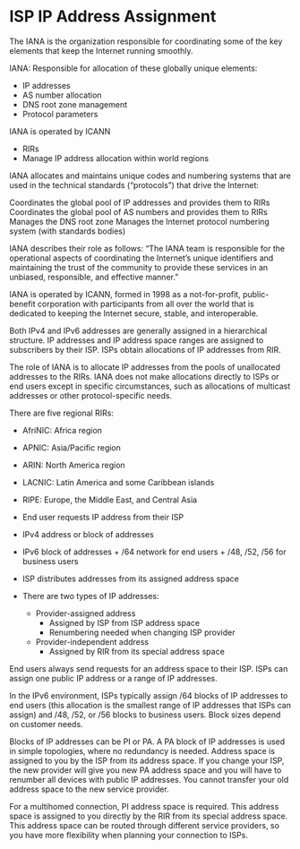 # ISP IP Address Assignment

The IANA is the organization responsible for coordinating some of the key elements that keep the Internet running smoothly.

IANA:
Responsible for allocation of these globally unique elements:

* IP addresses
* AS number allocation
* DNS root zone management
* Protocol parameters

IANA is operated by ICANN

* RIRs
* Manage IP address allocation within world regions

IANA allocates and maintains unique codes and numbering systems that are used in the technical standards (“protocols”) that drive the Internet:

Coordinates the global pool of IP addresses and provides them to RIRs
Coordinates the global pool of AS numbers and provides them to RIRs
Manages the DNS root zone
Manages the Internet protocol numbering system (with standards bodies)

IANA describes their role as follows: “The IANA team is responsible for the operational aspects of coordinating the Internet’s unique identifiers and maintaining the trust of the community to provide these services in an unbiased, responsible, and effective manner.”

IANA is operated by ICANN, formed in 1998 as a not-for-profit, public-benefit corporation with participants from all over the world that is dedicated to keeping the Internet secure, stable, and interoperable.

Both IPv4 and IPv6 addresses are generally assigned in a hierarchical structure. IP addresses and IP address space ranges are assigned to subscribers by their ISP. ISPs obtain allocations of IP addresses from RIR.

The role of IANA is to allocate IP addresses from the pools of unallocated addresses to the RIRs. IANA does not make allocations directly to ISPs or end users except in specific circumstances, such as allocations of multicast addresses or other protocol-specific needs.

There are five regional RIRs:

* AfriNIC: Africa region
* APNIC: Asia/Pacific region
* ARIN: North America region
* LACNIC: Latin America and some Caribbean islands
* RIPE: Europe, the Middle East, and Central Asia

* End user requests IP address from their ISP

* IPv4 address or block of addresses
* IPv6 block of addresses
        + /64 network for end users
        + /48, /52, /56 for business users

* ISP distributes addresses from its assigned address space
* There are two types of IP addresses:
    + Provider-assigned address
        * Assigned by ISP from ISP address space
        * Renumbering needed when changing ISP provider
    + Provider-independent address
        * Assigned by RIR from its special address space

End users always send requests for an address space to their ISP. ISPs can assign one public IP address or a range of IP addresses.

In the IPv6 environment, ISPs typically assign /64 blocks of IP addresses to end users (this allocation is the smallest range of IP addresses that ISPs can assign) and /48, /52, or /56 blocks to business users. Block sizes depend on customer needs.

Blocks of IP addresses can be PI or PA. A PA block of IP addresses is used in simple topologies, where no redundancy is needed. Address space is assigned to you by the ISP from its address space. If you change your ISP, the new provider will give you new PA address space and you will have to renumber all devices with public IP addresses. You cannot transfer your old address space to the new service provider.

For a multihomed connection, PI address space is required. This address space is assigned to you directly by the RIR from its special address space. This address space can be routed through different service providers, so you have more flexibility when planning your connection to ISPs.
